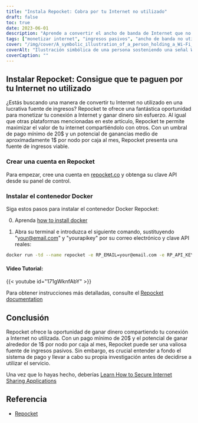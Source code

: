 ```yaml
---
title: "Instala Repocket: Cobra por tu Internet no utilizado"
draft: false
toc: true
date: 2023-06-01
description: "Aprende a convertir el ancho de banda de Internet que no utilizas en un flujo de ingresos pasivos compartiéndolo con los demás."
tags: ["monetizar internet", "ingresos pasivos", "ancho de banda no utilizado", "compartir internet", "ganar dinero", "conexión a Internet", "peer-to-peer", "Repocket", "EarnApp", "HoneyGain", "VPN", "fines de raspado", "opciones de pago", "giros postales", "BTC", "LTC", "MATIC", "ganancias", "flexibilidad", "clave api", "ganar dinero con internet sin usar", "monetizar la conexión a internet", "ingresos pasivos por compartir internet", "ganar dinero sin esfuerzo", "umbral mínimo de pago", "potencial de ingresos medios", "Contenedor Docker Repocket", "Documentación Repocket", "comprender a fondo el sistema de pagos", "investigar antes de utilizar"]
cover: "/img/cover/A_symbolic_illustration_of_a_person_holding_a_Wi-Fi_signal.png"
coverAlt: "Ilustración simbólica de una persona sosteniendo una señal Wi-Fi con símbolos de dinero fluyendo hacia su bolsillo."
coverCaption: ""
---
```


## Instalar Repocket: Consigue que te paguen por tu Internet no utilizado

¿Estás buscando una manera de convertir tu Internet no utilizado en una lucrativa fuente de ingresos? Repocket te ofrece una fantástica oportunidad para monetizar tu conexión a Internet y ganar dinero sin esfuerzo. Al igual que otras plataformas mencionadas en este artículo, Repocket te permite maximizar el valor de tu internet compartiéndolo con otros. Con un umbral de pago mínimo de 20$ y un potencial de ganancias medio de aproximadamente 1$ por nodo por caja al mes, Repocket presenta una fuente de ingresos viable.

### Crear una cuenta en Repocket
Para empezar, cree una cuenta en [repocket.co](https://link.repocket.co/pyqL) y obtenga su clave API desde su panel de control.

### Instalar el contenedor Docker
Siga estos pasos para instalar el contenedor Docker Repocket:

0. Aprenda [how to install docker](https://simeononsecurity.ch/other/creating-profitable-low-powered-crypto-miners/#installing-docker)

1. Abra su terminal e introduzca el siguiente comando, sustituyendo "your@email.com" y "yourapikey" por su correo electrónico y clave API reales:
```bash
docker run -td --name repocket -e RP_EMAIL=your@email.com -e RP_API_KEY=yourapikey -d --restart=always repocket/repocket
```

#### Video Tutorial:

{{< youtube id="171gWknfAbY" >}}

Para obtener instrucciones más detalladas, consulte el [Repocket documentation](https://link.repocket.co/pyqL)

## Conclusión
Repocket ofrece la oportunidad de ganar dinero compartiendo tu conexión a Internet no utilizada. Con un pago mínimo de 20$ y el potencial de ganar alrededor de 1$ por nodo por caja al mes, Repocket puede ser una valiosa fuente de ingresos pasivos. Sin embargo, es crucial entender a fondo el sistema de pago y llevar a cabo su propia investigación antes de decidirse a utilizar el servicio.

Una vez que lo hayas hecho, deberías [Learn How to Secure Internet Sharing Applications](https://simeononsecurity.ch/other/how-to-secure-internet-sharing-applications/)

## Referencia
- [Repocket](https://link.repocket.co/pyqL)